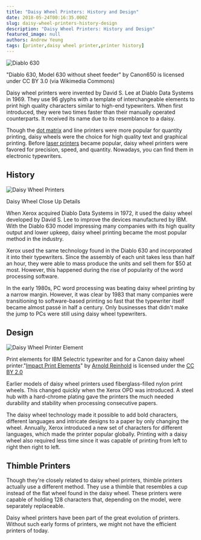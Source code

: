 ```yaml
---
title: "Daisy Wheel Printers: History and Design"
date: 2018-05-24T00:16:35.000Z
slug: daisy-wheel-printers-history-design
description: "Daisy Wheel Printers: History and Design"
featured_image: null
authors: Andrew Yeung
tags: [printer,daisy wheel printer,printer history]
---
```


![Diablo 630](/blog/images/archive/2018/05/Diablo630_1981without_sheet_feeder-300x206.jpg)

"Diablo 630, Model 630 without sheet feeder" by Canon650 is licensed under CC BY 3.0 (via Wikimedia Commons)

Daisy wheel printers were invented by David S. Lee at Diablo Data Systems in 1969\. They use 96 glyphs with a template of interchangeable elements to print high quality characters similar to high-end typewriters. When first introduced, they were two times faster than their manually operated counterparts. It received its name due to its resemblance to a daisy.

Though the [dot matrix](http://blog.comboink.local/advantages-and-disadvantages-of-dot/) and line printers were more popular for quantity printing, daisy wheels were the choice for high quality text and graphical printing. Before [laser printers](http://blog.comboink.local/advantages-of-laser-printer/) became popular, daisy wheel printers were favored for precision, speed, and quantity. Nowadays, you can find them in electronic typewriters.

## History

![Daisy Wheel Printers](/blog/images/archive/2018/05/DaisyWheel-1.jpg)

Daisy Wheel Close Up Details

When Xerox acquired Diablo Data Systems in 1972, it used the daisy wheel developed by David S. Lee to improve the devices manufactured by IBM. With the Diablo 630 model impressing many companies with its high quality output and lower upkeep, daisy wheel printing became the most popular method in the industry.

Xerox used the same technology found in the Diablo 630 and incorporated it into their typewriters. Since the assembly of each unit takes less than half an hour, they were able to mass produce the units and sell them for $50 at most. However, this happened during the rise of popularity of the word processing software.

In the early 1980s, PC word processing was beating daisy wheel printing by a narrow margin. However, it was clear by 1983 that many companies were transitioning to software-based printing so fast that the typewriter itself became almost passé in half a century. Only businesses that didn't make the jump to PCs were still using daisy wheel typewriters.

## Design

![Daisy Wheel Printer Element](/blog/images/archive/2018/05/Impact_Print_Elements-300x199.jpg)

Print elements for IBM Selectric typewriter and for a Canon daisy wheel printer."[Impact Print Elements](https://commons.wikimedia.org/wiki/File:Impact%5FPrint%5FElements.jpg)" by [Arnold Reinhold](https://commons.wikimedia.org/wiki/User:ArnoldReinhold) is licensed under the [CC BY 2.0](https://creativecommons.org/licenses/by/2.0/deed.en)

Earlier models of daisy wheel printers used fiberglass-filled nylon print wheels. This changed quickly when the Xerox OPD was introduced. A steel hub with a hard-chrome plating gave the printers the much needed durability and stability when processing consecutive papers.

The daisy wheel technology made it possible to add bold characters, different languages and intricate designs to a paper by only changing the wheel. Annually, Xerox introduced a new set of characters for different languages, which made the printer popular globally. Printing with a daisy wheel also required less time since it was capable of printing from left to right then right to left.

## Thimble Printers

Though they're closely related to daisy wheel printers, thimble printers actually use a different method. They use a thimble that resembles a cup instead of the flat wheel found in the daisy wheel. These printers were capable of holding 128 characters that, depending on the model, were separately replaceable.

Daisy wheel printers have been part of the great evolution of printers. Without such early forms of printers, we might not have the efficient printers of today.